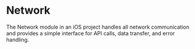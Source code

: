 # Network

The Network module in an iOS project handles all network communication and provides a simple interface for API calls, data transfer, and error handling.
